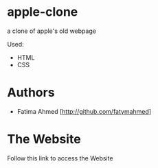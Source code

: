 # apple-clone
a clone of apple's old webpage

Used:
- HTML
- CSS

# Authors
- Fatima Ahmed [http://github.com/fatymahmed]


# The Website
Follow this link to access the Website 


